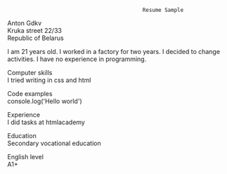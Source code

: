                                                Resume Sample

Anton Gdkv  
Kruka street  22/33     
Republic of Belarus

I am 21 years old. I worked in a factory for two years. I decided to change activities.  I have no experience in programming.

Computer skills     
I tried writing in css and html

Code examples  
console.log('Hello world')

Experience  
I did tasks at htmlacademy

Education   
Secondary vocational education

English level       
A1+
